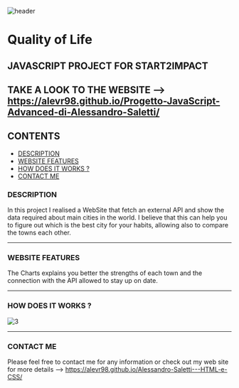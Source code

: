 ![header](https://user-images.githubusercontent.com/88582424/149629364-d7cc2527-151b-4fcf-b4a1-50bbffd99c8c.png)

# Quality of Life
## JAVASCRIPT PROJECT FOR START2IMPACT
TAKE A LOOK TO THE WEBSITE --> https://alevr98.github.io/Progetto-JavaScript-Advanced-di-Alessandro-Saletti/
---

## CONTENTS
* [DESCRIPTION](#description)
* [WEBSITE FEATURES](#website-features)
* [HOW DOES IT WORKS ?](#how-does-it-works-?)
* [CONTACT ME](#contact-me)



### DESCRIPTION
In this project I realised a WebSite that fetch an external API and show the data required about main cities in the world. I believe that this can help you to figure out which is the best city for your habits, allowing also to compare the towns each other.

---

### WEBSITE FEATURES

The Charts explains you better the strengths of each town and the connection with the API allowed to stay up on date.

---
### HOW DOES IT WORKS ?
![3](https://user-images.githubusercontent.com/88582424/149629456-0867284b-e0af-49d2-af09-381747376a7d.png)


---
### CONTACT ME 
Please feel free to contact me for any information or check out my web site for more details --> https://alevr98.github.io/Alessandro-Saletti---HTML-e-CSS/
